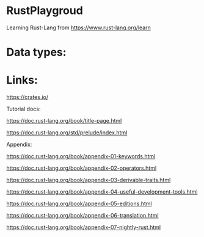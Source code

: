 # RustPlaygroud
Learning Rust-Lang from https://www.rust-lang.org/learn


# Data types:



# Links:
https://crates.io/

Tutorial docs:

https://doc.rust-lang.org/book/title-page.html

https://doc.rust-lang.org/std/prelude/index.html


Appendix:

https://doc.rust-lang.org/book/appendix-01-keywords.html

https://doc.rust-lang.org/book/appendix-02-operators.html

https://doc.rust-lang.org/book/appendix-03-derivable-traits.html

https://doc.rust-lang.org/book/appendix-04-useful-development-tools.html

https://doc.rust-lang.org/book/appendix-05-editions.html



https://doc.rust-lang.org/book/appendix-06-translation.html

https://doc.rust-lang.org/book/appendix-07-nightly-rust.html
